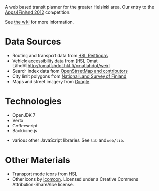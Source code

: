 A web based transit planner for the greater Helsinki area.
Our entry to the [Apps4Finland 2012](http://apps4finland.fi/2012/10/01/sovellus-ihan-hyva-reittiopas/) competition.

See [the wiki](https://github.com/reitti/reittiopas/wiki) for more information.

Data Sources
============

* Routing and transport data from [HSL Reittiopas](http://www.reittiopas.fi)
* Vehicle accessibility data from [HSL Omat Lähdöt|http://omatlahdot.hkl.fi/omatlahdot/web]
* Search index data from [OpenStreetMap and contributors](http://www.openstreetmap.org/)
* City limit polygons from [National Land Survey of Finland](http://www.maanmittauslaitos.fi/en)
* Maps and street imagery from [Google](http://maps.google.com)

Technologies
============

* OpenJDK 7
* Vertx
* Coffeescript
* Backbone.js

+ various other JavaScript libraries. See `lib` and `web/lib`.

Other Materials
===============

* Transport mode icons from HSL
* Other icons by [Icomoon](http://icomoon.io/). Licensed under a Creative Commons Attribution-ShareAlike license.
